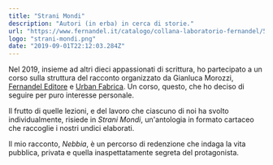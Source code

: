 ```yaml
---
title: "Strani Mondi"
description: "Autori (in erba) in cerca di storie."
url: "https://www.fernandel.it/catalogo/collana-laboratorio-fernandel/597-strani-mondi"
logo: "strani-mondi.png"
date: "2019-09-01T22:12:03.284Z"
---
```


Nel 2019, insieme ad altri dieci appassionati di scrittura, ho partecipato a un corso sulla struttura del racconto organizzato da Gianluca Morozzi, [Fernandel Editore](https://www.fernandel.it) e [Urban Fabrica](https://www.urbanfabrica.com). Un corso, questo, che ho deciso di seguire per puro interesse personale. 

Il frutto di quelle lezioni, e del lavoro che ciascuno di noi ha svolto individualmente, risiede in *Strani Mondi*, un'antologia in formato cartaceo che raccoglie i nostri undici elaborati.

Il mio racconto, *Nebbia*, è un percorso di redenzione che indaga la vita pubblica, privata e quella inaspettatamente segreta del protagonista.
